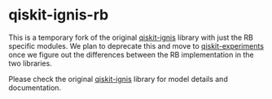 qiskit-ignis-rb
================

This is a temporary fork of the original [qiskit-ignis](https://github.com/qiskit-community/qiskit-ignis) library with just the RB specific modules. We plan to deprecate this and move to [qiskit-experiments](https://github.com/Qiskit-Extensions/qiskit-experiments) once we figure out the differences between the RB implementation in the two libraries.

Please check the original [qiskit-ignis](https://github.com/qiskit-community/qiskit-ignis) library for model details and documentation.